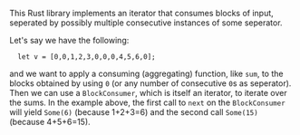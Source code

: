 This Rust library implements an iterator that consumes blocks of input, 
seperated by possibly multiple consecutive instances of some seperator. 

Let's say we have the following:
```
  let v = [0,0,1,2,3,0,0,0,4,5,6,0];
```
and we want to apply a consuming (aggregating) function, like `sum`,
to the blocks obtained by using `0` (or any number of consecutive `0`s 
as seperator).  Then we can use a `BlockConsumer`, which is itself
an iterator, to iterate over the sums.  In the example above, the 
first call to `next` on the `BlockConsumer` will yield `Some(6)`
(because 1+2+3=6) and the second call `Some(15)` (because 4+5+6=15).
